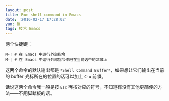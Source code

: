 ```yaml
---
layout: post
title: Run shell command in Emacs
date: '2016-02-17 17:28:02'
yun: 篠
tags: 技术 Emacs
---
```


两个快捷键：

```
M-! # 在 Emacs 中运行外部指令
M-| # 在 Emacs 中运行外部指令作用在当前选中的区域上
```

这两个命令的默认输出都是 `*Shell Command Buffer*`，如果想让它们输出在当前的 buffer 光标所在的位置的话可以加上 `C-u` 前缀。

话说这两个命令我一般是按 `Esc` 再按对应的符号，不知道有没有其他更简便的方法——不用脚踏板的话。
